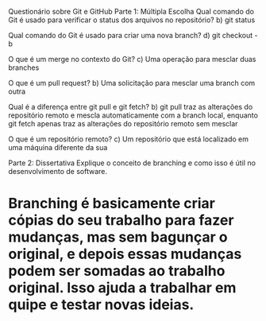 Questionário sobre Git e GitHub
Parte 1: Múltipla Escolha
Qual comando do Git é usado para verificar o status dos arquivos no repositório?
b) git status

Qual comando do Git é usado para criar uma nova branch?
d) git checkout -b

O que é um merge no contexto do Git?
c) Uma operação para mesclar duas branches


O que é um pull request?
b) Uma solicitação para mesclar uma branch com outra


Qual é a diferença entre git pull e git fetch?
b) git pull traz as alterações do repositório remoto e mescla automaticamente com a branch local, enquanto git fetch apenas traz as alterações do repositório remoto sem mesclar


O que é um repositório remoto?
c) Um repositório que está localizado em uma máquina diferente da sua


Parte 2: Dissertativa
Explique o conceito de branching e como isso é útil no desenvolvimento de software.
# Branching é basicamente criar cópias do seu trabalho para fazer mudanças, mas sem bagunçar o original, e depois essas mudanças podem ser somadas ao trabalho original. Isso ajuda a trabalhar em quipe e testar novas ideias.
